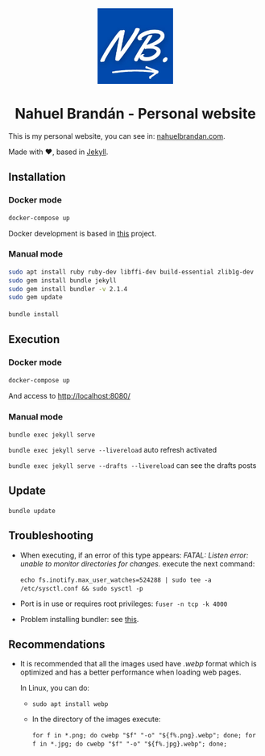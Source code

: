 <p style="padding-top: 10px;" align=center>
  <a href="https://nahuelbrandan.com/">
    <img src="./assets/img/logo2.webp" alt="Website logo" width="150" height="150">
  </a>

</p>

<h1 align=center>Nahuel Brandán - Personal website</h1>

This is my personal website, you can see in: [nahuelbrandan.com](https://www.nahuelbrandan.com).

Made with :heart:, based in [Jekyll](https://jekyllrb.com/).

## Installation

### Docker mode

```bash
docker-compose up
```

Docker development is based in [this](https://github.com/BretFisher/jekyll-serve) project.

### Manual mode

```bash
sudo apt install ruby ruby-dev libffi-dev build-essential zlib1g-dev
sudo gem install bundle jekyll
sudo gem install bundler -v 2.1.4
sudo gem update

bundle install
```

## Execution

### Docker mode

```bash
docker-compose up
```

And access to [http://localhost:8080/](http://localhost:8080/)

### Manual mode

`bundle exec jekyll serve`

`bundle exec jekyll serve --livereload` auto refresh activated

`bundle exec jekyll serve --drafts --livereload` can see the drafts posts

## Update

`bundle update`

## Troubleshooting

* When executing, if an error of this type appears: *FATAL: Listen error: unable to monitor directories for changes.*
  execute the next command:

  `echo fs.inotify.max_user_watches=524288 | sudo tee -a /etc/sysctl.conf && sudo sysctl -p`

* Port is in use or requires root privileges: `fuser -n tcp -k 4000`
* Problem installing bundler: see
  [this](https://stackoverflow.com/a/52842826/6125910).

## Recommendations

* It is recommended that all the images used have _.webp_ format which is optimized and has a better performance when
  loading web pages.

  In Linux, you can do:

    * `sudo apt install webp`
    * In the directory of the images execute:

      `for f in *.png; do cwebp "$f" "-o" "${f%.png}.webp"; done; for f in *.jpg; do cwebp "$f" "-o" "${f%.jpg}.webp"; done;`
